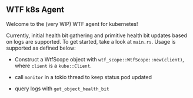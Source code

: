 ## WTF k8s Agent
Welcome to the (very WIP) WTF agent for kubernetes!

Currently, initial health bit gathering and primitive health bit updates based on logs are supported. 
To get started, take a look at `main.rs`. Usage is supported as defined below:

- Construct a WtfScope object with `wtf_scope::WtfScope::new(client)`, where `client` is a `kube::Client`.

- call `monitor` in a tokio thread to keep status pod updated

- query logs with `get_object_health_bit`
